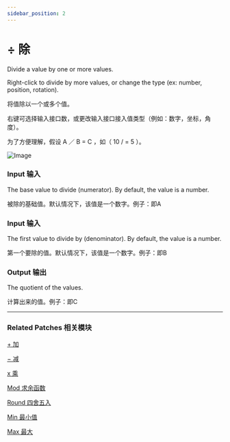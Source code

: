 ```yaml
---
sidebar_position: 2
---
```


# ÷ 除

Divide a value by one or more values.

Right-click to divide by more values, or change the type (ex: number, position, rotation).

将值除以一个或多个值。

右键可选择输入接口数，或更改输入接口接入值类型（例如：数字，坐标，角度）。

为了方便理解，假设 A ／ B = C ，如（ 10 / = 5 ）。

![Image](./../../static/img/docs/Math/÷.png)

### Input 输入

The base value to divide (numerator). By default, the value is a number.

被除的基础值。默认情况下，该值是一个数字。例子：即A

### Input 输入

The first value to divide by (denominator). By default, the value is a number.

第一个要除的值。默认情况下，该值是一个数字。例子：即B

### Output 输出

The quotient of the values.

计算出来的值。例子：即C

------

### Related Patches 相关模块

[+ 加](./+.md)

[− 减](./-.md)

[x 乘](./x.md)

[Mod 求余函数](./Mod.md)

[Round 四舍五入](./Round.md)

[Min 最小值](./Min.md)

[Max 最大](./Max.md)
